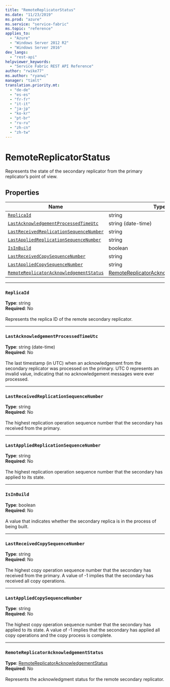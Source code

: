```yaml
---
title: "RemoteReplicatorStatus"
ms.date: "11/23/2019"
ms.prod: "azure"
ms.service: "service-fabric"
ms.topic: "reference"
applies_to: 
  - "Azure"
  - "Windows Server 2012 R2"
  - "Windows Server 2016"
dev_langs: 
  - "rest-api"
helpviewer_keywords: 
  - "Service Fabric REST API Reference"
author: "rwike77"
ms.author: "ryanwi"
manager: "timlt"
translation.priority.mt: 
  - "de-de"
  - "es-es"
  - "fr-fr"
  - "it-it"
  - "ja-jp"
  - "ko-kr"
  - "pt-br"
  - "ru-ru"
  - "zh-cn"
  - "zh-tw"
---
```

# RemoteReplicatorStatus

Represents the state of the secondary replicator from the primary replicator’s point of view.


## Properties
| Name | Type | Required |
| --- | --- | --- |
| [`ReplicaId`](#replicaid) | string | No |
| [`LastAcknowledgementProcessedTimeUtc`](#lastacknowledgementprocessedtimeutc) | string (date-time) | No |
| [`LastReceivedReplicationSequenceNumber`](#lastreceivedreplicationsequencenumber) | string | No |
| [`LastAppliedReplicationSequenceNumber`](#lastappliedreplicationsequencenumber) | string | No |
| [`IsInBuild`](#isinbuild) | boolean | No |
| [`LastReceivedCopySequenceNumber`](#lastreceivedcopysequencenumber) | string | No |
| [`LastAppliedCopySequenceNumber`](#lastappliedcopysequencenumber) | string | No |
| [`RemoteReplicatorAcknowledgementStatus`](#remotereplicatoracknowledgementstatus) | [RemoteReplicatorAcknowledgementStatus](sfclient-model-remotereplicatoracknowledgementstatus.md) | No |

____
### `ReplicaId`
__Type__: string <br/>
__Required__: No<br/>
<br/>
Represents the replica ID of the remote secondary replicator.

____
### `LastAcknowledgementProcessedTimeUtc`
__Type__: string (date-time) <br/>
__Required__: No<br/>
<br/>
The last timestamp (in UTC) when an acknowledgement from the secondary replicator was processed on the primary.
UTC 0 represents an invalid value, indicating that no acknowledgement messages were ever processed.


____
### `LastReceivedReplicationSequenceNumber`
__Type__: string <br/>
__Required__: No<br/>
<br/>
The highest replication operation sequence number that the secondary has received from the primary.

____
### `LastAppliedReplicationSequenceNumber`
__Type__: string <br/>
__Required__: No<br/>
<br/>
The highest replication operation sequence number that the secondary has applied to its state.

____
### `IsInBuild`
__Type__: boolean <br/>
__Required__: No<br/>
<br/>
A value that indicates whether the secondary replica is in the process of being built.

____
### `LastReceivedCopySequenceNumber`
__Type__: string <br/>
__Required__: No<br/>
<br/>
The highest copy operation sequence number that the secondary has received from the primary.
A value of -1 implies that the secondary has received all copy operations.


____
### `LastAppliedCopySequenceNumber`
__Type__: string <br/>
__Required__: No<br/>
<br/>
The highest copy operation sequence number that the secondary has applied to its state.
A value of -1 implies that the secondary has applied all copy operations and the copy process is complete.


____
### `RemoteReplicatorAcknowledgementStatus`
__Type__: [RemoteReplicatorAcknowledgementStatus](sfclient-model-remotereplicatoracknowledgementstatus.md) <br/>
__Required__: No<br/>
<br/>
Represents the acknowledgment status for the remote secondary replicator.
